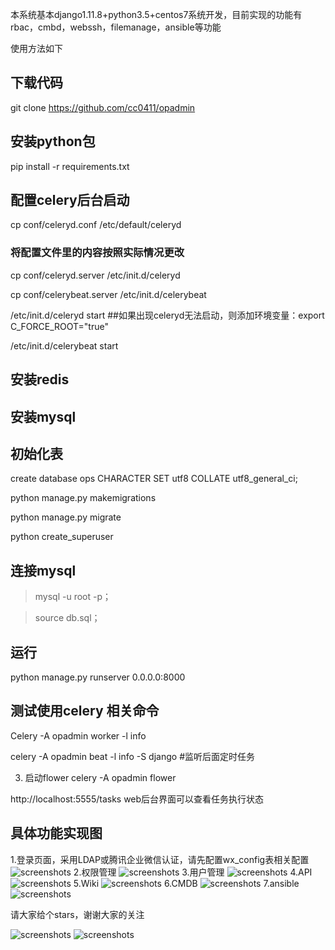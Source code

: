本系统基本django1.11.8+python3.5+centos7系统开发，目前实现的功能有rbac，cmbd，webssh，filemanage，ansible等功能

使用方法如下

## 下载代码

git clone  https://github.com/cc0411/opadmin

##  安装python包

pip  install  -r  requirements.txt


## 配置celery后台启动

cp conf/celeryd.conf /etc/default/celeryd

### 将配置文件里的内容按照实际情况更改

cp conf/celeryd.server /etc/init.d/celeryd

cp conf/celerybeat.server /etc/init.d/celerybeat

/etc/init.d/celeryd start  ##如果出现celeryd无法启动，则添加环境变量：export C_FORCE_ROOT="true"

/etc/init.d/celerybeat start
## 安装redis
## 安装mysql
## 初始化表
create database ops CHARACTER SET utf8 COLLATE utf8_general_ci;

python manage.py makemigrations

python manage.py migrate

python create_superuser
## 连接mysql
>mysql -u root -p；

>source db.sql；

## 运行
python manage.py runserver 0.0.0.0:8000

## 测试使用celery  相关命令
Celery -A opadmin  worker -l info

celery -A opadmin  beat -l info -S django  #监听后面定时任务

3. 启动flower celery -A opadmin  flower

http://localhost:5555/tasks web后台界面可以查看任务执行状态

## 具体功能实现图

1.登录页面，采用LDAP或腾讯企业微信认证，请先配置wx_config表相关配置
![screenshots](./snapshot/login.png)
2.权限管理
![screenshots](./snapshot/permission.gif)
3.用户管理
![screenshots](./snapshot/user.gif)
4.API
![screenshots](./snapshot/api.gif)
5.Wiki
![screenshots](./snapshot/wiki.gif)
6.CMDB
![screenshots](./snapshot/cmdb.gif)
7.ansible
![screenshots](./snapshot/ansible.gif)



请大家给个stars，谢谢大家的关注

![screenshots](./snapshot/ali.png)
![screenshots](./snapshot/wxchat.png)
